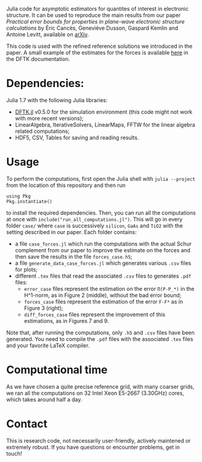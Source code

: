 Julia code for asymptotic estimators for quantites of interest in electronic
structure. It can be used to reproduce the main results from our paper
_Practical error bounds for properties in plane-wave electronic structure
calculations_ by Éric Cancès, Geneviève Dusson, Gaspard Kemlin and Antoine
Levitt, available on [arXiv](https://arxiv.org/abs/2111.01470).

This code is used with the refined reference solutions we introduced in the
paper. A small example of the estimates for the forces is available
[here](https://docs.dftk.org/stable/examples/error_estimates_forces/) in
the DFTK documentation.

# Dependencies:
Julia 1.7 with the following Julia libraries:
- [DFTK.jl](https://dftk.org) v0.5.0 for the simulation environment (this code
  might not work with more recent versions);
- LinearAlgebra, IterativeSolvers, LinearMaps, FFTW for the linear algebra
  related computations;
- HDF5, CSV, Tables for saving and reading results.

# Usage
To perform the computations, first open the Julia shell with `julia --project`
from the location of this repository and then run
```
using Pkg
Pkg.instantiate()
```
to install the required dependencies.
Then, you can run all the computations at once with
`include("run_all_computations.jl")`. This will go in every folder `case/` where
`case` is successively `silicon`, `GaAs` and `TiO2` with the setting described
in our paper. Each folder contains:
- a file `case_forces.jl` which run the computations with the actual Schur
  complement from our paper to improve the estimate on the forces and then save
  the results in the file `forces_case.h5`;
- a file `generate_data_case_forces.jl` which generates various `.csv` files for
  plots;
- different `.tex` files that read the associated `.csv` files to generates
  `.pdf` files:
    - `error_case` files represent the estimation on the error `Π(P-P_*)` in the
      H^1-norm, as in Figure 2 (middle), without the bad error bound;
    - `forces_case` files represent the estimation of the error `F-F*` as in
    Figure 3 (right);
    - `diff_forces_case` files represent the improvement of this estimations, as
      in Figures 7 and 9.

Note that, after running the computations, only `.h5` and `.csv` files have been
generated. You need to compile the `.pdf` files with the associated `.tex` files
and your favorite LaTeX compiler.

# Computational time
As we have chosen a quite precise reference grid, with many coarser grids,
we ran all the computations on 32 Intel Xeon E5-2667 (3.30GHz) cores, which takes
around half a day.

# Contact
This is research code, not necessarily user-friendly, actively maintened or extremely robust.
If you have questions or encounter problems, get in touch!


